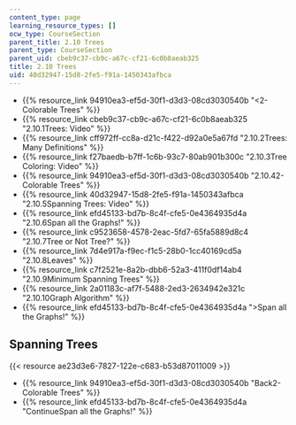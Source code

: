 ```yaml
---
content_type: page
learning_resource_types: []
ocw_type: CourseSection
parent_title: 2.10 Trees
parent_type: CourseSection
parent_uid: cbeb9c37-cb9c-a67c-cf21-6c0b8aeab325
title: 2.10 Trees
uid: 40d32947-15d8-2fe5-f91a-1450343afbca
---
```


*   {{% resource_link 94910ea3-ef5d-30f1-d3d3-08cd3030540b "\<2-Colorable Trees" %}}
*   {{% resource_link cbeb9c37-cb9c-a67c-cf21-6c0b8aeab325 "2.10.1Trees: Video" %}}
*   {{% resource_link cff972ff-cc8a-d21c-f422-d92a0e5a67fd "2.10.2Trees: Many Definitions" %}}
*   {{% resource_link f27baedb-b7ff-1c6b-93c7-80ab901b300c "2.10.3Tree Coloring: Video" %}}
*   {{% resource_link 94910ea3-ef5d-30f1-d3d3-08cd3030540b "2.10.42-Colorable Trees" %}}
*   {{% resource_link 40d32947-15d8-2fe5-f91a-1450343afbca "2.10.5Spanning Trees: Video" %}}
*   {{% resource_link efd45133-bd7b-8c4f-cfe5-0e4364935d4a "2.10.6Span all the Graphs!" %}}
*   {{% resource_link c9523658-4578-2eac-5fd7-65fa5889d8c4 "2.10.7Tree or Not Tree?" %}}
*   {{% resource_link 7d4e917a-f9ec-f1c5-28b0-1cc40169cd5a "2.10.8Leaves" %}}
*   {{% resource_link c7f2521e-8a2b-dbb6-52a3-411f0df14ab4 "2.10.9Minimum Spanning Trees" %}}
*   {{% resource_link 2a01183c-af7f-5488-2ed3-2634942e321c "2.10.10Graph Algorithm" %}}
*   {{% resource_link efd45133-bd7b-8c4f-cfe5-0e4364935d4a "\>Span all the Graphs!" %}}

Spanning Trees
--------------

{{< resource ae23d3e6-7827-122e-c683-b53d87011009 >}}

*   {{% resource_link 94910ea3-ef5d-30f1-d3d3-08cd3030540b "Back2-Colorable Trees" %}}
*   {{% resource_link efd45133-bd7b-8c4f-cfe5-0e4364935d4a "ContinueSpan all the Graphs!" %}}